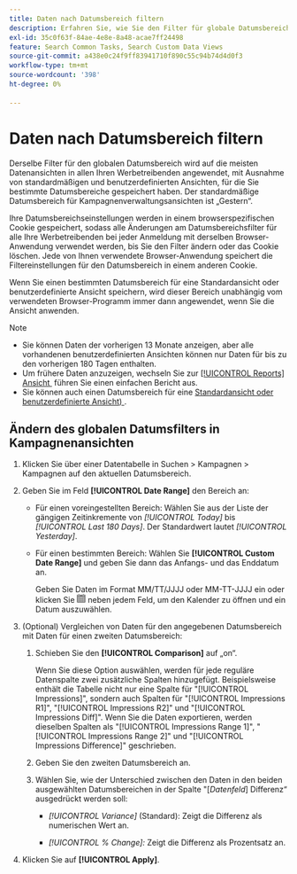 ```yaml
---
title: Daten nach Datumsbereich filtern
description: Erfahren Sie, wie Sie den Filter für globale Datumsbereiche verwenden.
exl-id: 35c0f63f-84ae-4e8e-8a48-acae7ff24498
feature: Search Common Tasks, Search Custom Data Views
source-git-commit: a438e0c24f9ff83941710f890c55c94b74d4d0f3
workflow-type: tm+mt
source-wordcount: '398'
ht-degree: 0%

---
```


# Daten nach Datumsbereich filtern

<!-- The same in new UI and legacy CM views -->

Derselbe Filter für den globalen Datumsbereich wird auf die meisten Datenansichten in allen Ihren Werbetreibenden angewendet, mit Ausnahme von standardmäßigen und benutzerdefinierten Ansichten, für die Sie bestimmte Datumsbereiche gespeichert haben. Der standardmäßige Datumsbereich für Kampagnenverwaltungsansichten ist „Gestern“.

Ihre Datumsbereichseinstellungen werden in einem browserspezifischen Cookie gespeichert, sodass alle Änderungen am Datumsbereichsfilter für alle Ihre Werbetreibenden bei jeder Anmeldung mit derselben Browser-Anwendung verwendet werden, bis Sie den Filter ändern oder das Cookie löschen. Jede von Ihnen verwendete Browser-Anwendung speichert die Filtereinstellungen für den Datumsbereich in einem anderen Cookie.

Wenn Sie einen bestimmten Datumsbereich für eine Standardansicht oder benutzerdefinierte Ansicht speichern, wird dieser Bereich unabhängig vom verwendeten Browser-Programm immer dann angewendet, wenn Sie die Ansicht anwenden.

>[!NOTE]
>
>* Sie können Daten der vorherigen 13 Monate anzeigen, aber alle vorhandenen benutzerdefinierten Ansichten können nur Daten für bis zu den vorherigen 180 Tagen enthalten.
>* Um frühere Daten anzuzeigen, wechseln Sie zur [[!UICONTROL Reports] Ansicht &#x200B;](/help/search-social-commerce/reports/management/basic-advanced/basic-advanced-report-about.md) führen Sie einen einfachen Bericht aus.
>* Sie können auch einen Datumsbereich für eine [Standardansicht oder benutzerdefinierte Ansicht) &#x200B;](/help/search-social-commerce/common-tasks/data-views/custom-default-views-manage.md).

## Ändern des globalen Datumsfilters in Kampagnenansichten

1. Klicken Sie über einer Datentabelle in Suchen \> Kampagnen \> Kampagnen auf den aktuellen Datumsbereich.

1. Geben Sie im Feld **[!UICONTROL Date Range]** den Bereich an:

   * Für einen voreingestellten Bereich: Wählen Sie aus der Liste der gängigen Zeitinkremente von *[!UICONTROL Today]* bis *[!UICONTROL Last 180 Days]*. Der Standardwert lautet *[!UICONTROL Yesterday]*.

   * Für einen bestimmten Bereich: Wählen Sie **[!UICONTROL Custom Date Range]** und geben Sie dann das Anfangs- und das Enddatum an.

     Geben Sie Daten im Format MM/TT/JJJJ oder MM-TT-JJJJ ein oder klicken Sie ![Kalendersymbol](/help/search-social-commerce/assets/calendar.png "Kalendersymbol") neben jedem Feld, um den Kalender zu öffnen und ein Datum auszuwählen.

1. (Optional) Vergleichen von Daten für den angegebenen Datumsbereich mit Daten für einen zweiten Datumsbereich:

   1. Schieben Sie den **[!UICONTROL Comparison]** auf „on“.

      Wenn Sie diese Option auswählen, werden für jede reguläre Datenspalte zwei zusätzliche Spalten hinzugefügt. Beispielsweise enthält die Tabelle nicht nur eine Spalte für &quot;[!UICONTROL Impressions]&quot;, sondern auch Spalten für &quot;[!UICONTROL Impressions R1]&quot;, &quot;[!UICONTROL Impressions R2]&quot; und &quot;[!UICONTROL Impressions Diff]&quot;.  Wenn Sie die Daten exportieren, werden dieselben Spalten als &quot;[!UICONTROL Impressions Range 1]&quot;, &quot;[!UICONTROL Impressions Range 2]&quot; und &quot;[!UICONTROL Impressions Difference]&quot; geschrieben.

   1. Geben Sie den zweiten Datumsbereich an.

   1. Wählen Sie, wie der Unterschied zwischen den Daten in den beiden ausgewählten Datumsbereichen in der Spalte &quot;\[_Datenfeld_\] Differenz“ ausgedrückt werden soll:

      * *[!UICONTROL Variance]* (Standard): Zeigt die Differenz als numerischen Wert an.

      * *[!UICONTROL % Change]:* Zeigt die Differenz als Prozentsatz an.

1. Klicken Sie auf **[!UICONTROL Apply]**.
